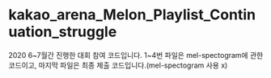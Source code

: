 # kakao_arena_Melon_Playlist_Continuation_struggle
2020 6~7월간 진행한 대회 참여 코드입니다.
 1~4번 파일은 mel-spectogram에 관한 코드이고, 마지막 파일은 최종 제출 코드입니다.(mel-spectogram 사용 x)
